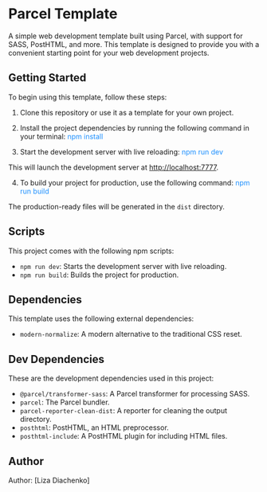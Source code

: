 # Parcel Template

A simple web development template built using Parcel, with support for SASS, PostHTML, and more. This template is designed to provide you with a convenient starting point for your web development projects.

## Getting Started

To begin using this template, follow these steps:

1. Clone this repository or use it as a template for your own project.

2. Install the project dependencies by running the following command in your terminal: <span style="color: #1E90FF;">npm install</span>

3. Start the development server with live reloading: <span style="color: #1E90FF;">npm run dev</span>

This will launch the development server at [http://localhost:7777](http://localhost:7777).

4. To build your project for production, use the following command: <span style="color: #1E90FF;">npm run build</span>

The production-ready files will be generated in the `dist` directory.

## Scripts

This project comes with the following npm scripts:

- `npm run dev`: Starts the development server with live reloading.
- `npm run build`: Builds the project for production.

## Dependencies

This template uses the following external dependencies:

- `modern-normalize`: A modern alternative to the traditional CSS reset.

## Dev Dependencies

These are the development dependencies used in this project:

- `@parcel/transformer-sass`: A Parcel transformer for processing SASS.
- `parcel`: The Parcel bundler.
- `parcel-reporter-clean-dist`: A reporter for cleaning the output directory.
- `posthtml`: PostHTML, an HTML preprocessor.
- `posthtml-include`: A PostHTML plugin for including HTML files.

## Author

Author: [Liza Diachenko]
